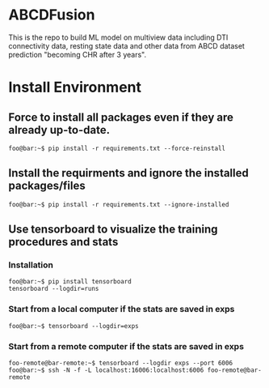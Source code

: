 # ABCDFusion
This is the repo to build ML model on multiview data including DTI connectivity data, resting state data and other data from ABCD dataset prediction "becoming CHR after 3 years". 

# Install Environment
## Force to install all packages even if they are already up-to-date.
```console
foo@bar:~$ pip install -r requirements.txt --force-reinstall 
```
## Install the requirments and ignore the installed packages/files
```console
foo@bar:~$ pip install -r requirements.txt --ignore-installed
```
## Use tensorboard to visualize the training procedures and stats
### Installation
```console
foo@bar:~$ pip install tensorboard
tensorboard --logdir=runs
```
### Start from a local computer if the stats are saved in exps
```console
foo@bar:~$ tensorboard --logdir=exps
```
### Start from a remote computer if the stats are saved in exps
```console
foo-remote@bar-remote:~$ tensorboard --logdir exps --port 6006
foo@bar:~$ ssh -N -f -L localhost:16006:localhost:6006 foo-remote@bar-remote
```